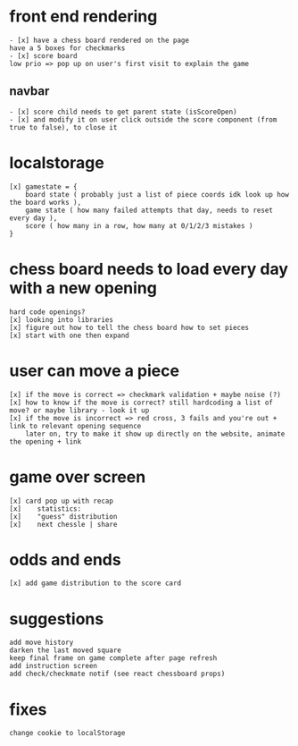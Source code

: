 # front end rendering

    - [x] have a chess board rendered on the page
    have a 5 boxes for checkmarks
    - [x] score board
    low prio => pop up on user's first visit to explain the game 

## navbar 

    - [x] score child needs to get parent state (isScoreOpen)
    - [x] and modify it on user click outside the score component (from true to false), to close it

# localstorage

    [x] gamestate = {
        board state ( probably just a list of piece coords idk look up how the board works ),
        game state ( how many failed attempts that day, needs to reset every day ),
        score ( how many in a row, how many at 0/1/2/3 mistakes )
    }

# chess board needs to load every day with a new opening

    hard code openings?
    [x] looking into libraries
    [x] figure out how to tell the chess board how to set pieces
    [x] start with one then expand 

# user can move a piece

    [x] if the move is correct => checkmark validation + maybe noise (?)
    [x] how to know if the move is correct? still hardcoding a list of move? or maybe library - look it up
    [x] if the move is incorrect => red cross, 3 fails and you're out + link to relevant opening sequence
        later on, try to make it show up directly on the website, animate the opening + link
    
# game over screen

    [x] card pop up with recap
    [x]    statistics:
    [x]    "guess" distribution
    [x]    next chessle | share

# odds and ends

    [x] add game distribution to the score card
    
# suggestions
    add move history
    darken the last moved square
    keep final frame on game complete after page refresh
    add instruction screen
    add check/checkmate notif (see react chessboard props)

# fixes
    change cookie to localStorage